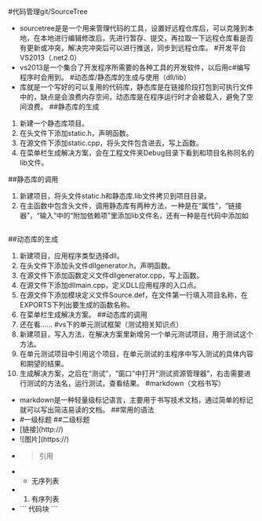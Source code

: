 #代码管理git/SourceTree
* sourcetree是是一个用来管理代码的工具，设置好远程仓库后，可以克隆到本地，在本地进行编辑修改后，先进行暂存、提交，再拉取一下远程仓库看是否有更新或冲突，解决完冲突后可以进行推送，同步到远程仓库。
#开发平台VS2013（.net2.0）
* vs2013是一个集合了开发程序所需要的各种工具的开发软件，以后用c#编写程序时会用到。
#动态库/静态库的生成与使用（dll/lib）
* 库就是一个写好的可以复用的代码库，静态库是在链接阶段打包到可执行文件中的，缺点是会浪费内存空间，动态库是在程序运行时才会被载入，避免了空间浪费。
##静态库的生成
1. 新建一个静态库项目。
2. 在头文件下添加static.h，声明函数。
3. 在源文件下添加static.cpp，将头文件包含进去，写上函数。
4. 在菜单栏生成解决方案，会在工程文件夹Debug目录下看到和项目名称同名的lib文件。

##静态库的调用
1. 新建项目，将头文件static.h和静态库.lib文件拷贝到项目目录。
2. 在主函数中包含头文件，调用静态库有两种方法，一种是在“属性”，“链接器”，“输入”中的“附加依赖项”里添加lib文件名，还有一种是在代码中添加如
```#pragma comment(lib, "TestLib.lib")
```
##动态库的生成
1. 新建项目，应用程序类型选择dll。
2. 在头文件下添加头文件dllgenerator.h，声明函数。
3. 在源文件下添加函数定义文件dllgenerator.cpp，写上函数。
4. 在源文件下添加dllmain.cpp，定义DLL应用程序的入口点。
5. 在源文件下添加模块定义文件Source.def，在文件第一行填入项目名称，在EXPORTS下列出要生成的函数名称。
6. 在菜单栏生成解决方案。
##动态库的调用
1. 还在看……
#vs下的单元测试框架（测试相关知识点）
1. 新建项目，写入方法，在解决方案里新增另一个单元测试项目，用于测试这个方法。
2. 在单元测试项目中引用这个项目，在单元测试的主程序中写入测试的具体内容和期望的结果。
3. 生成解决方案，之后在“测试”，“窗口”中打开“测试资源管理器”，右击需要进行测试的方法名，运行测试，查看结果。
#markdown（文档书写）
* markdown是一种轻量级标记语言，主要用于书写技术文档，通过简单的标记就可以写出简洁易读的文档。
##常用的语法
* #一级标题 ##二级标题
* [链接]\(http://\)
* \![图片]\(https://\)
* > 引用
* * 无序列表
* 1. 有序列表
* \`\`\`
代码块
\`\`\`